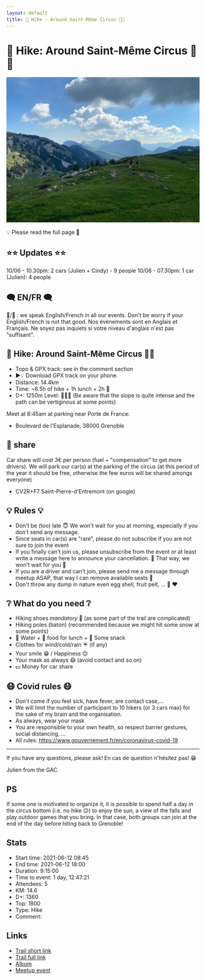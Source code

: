 ```yaml
---
layout: default
title: 🥾 Hike - Around Saint-Même Circus 🎪🌲
---
```


# 🥾 Hike: Around Saint-Même Circus 🎪🌲

![2021-06-12](../img/orig/2021-06-12.jpg)

💡 Please read the full page 💜

##  ⭐⭐ Updates ⭐⭐ 
10/06 - 10.30pm: 2 cars (Julien + Cindy) - 9 people
10/06 - 07.30pm: 1 car (Julien): 4 people

##  🗨️ EN/FR 🗨️ 
🦅/🐓 : we speak English/French in all our events. Don't be worry if your English/French is not that good. Nos évènements sont en Anglais et Français. Ne soyez pas inquiets si votre niveau d'anglais n'est pas "suffisant".

##  🥾 Hike: Around Saint-Même Circus 🎪🌲 
* Topo & GPX track: see in the comment section
* ▶💡 Download GPX track on your phone.
* Distance: 14.4km
* Time: ~6.5h of hike + 1h lunch + 2h 🚗
* D+: 1250m
Level: 💪💪💪 (Be aware that the slope is quite intense and the path can be vertiginous at some points)

Meet at 8:45am at parking near Porte de France:
- Boulevard de l'Esplanade, 38000 Grenoble

##  🚗 share 
Car share will cost 3€ per person (fuel + "compensation" to get more drivers).
We will park our car(s) at the parking of the circus (at this period of the year it should be free, otherwise the few euros will be shared amongs everyone)
- CV2R+F7 Saint-Pierre-d'Entremont (on google)

##  💡 Rules 💡 
- Don't be (too) late 😇 We won't wait for you at morning, especially if you don't send any message.
- Since seats in car(s) are "rare", please do not subscribe if you are not sure to join the event
- If you finally can't join us, please unsubscribe from the event or at least write a message here to announce your cancellation. 💜 That way, we won't wait for you 💜
- If you are a driver and can't join, please send me a message through meetup ASAP, that way I can remove available seats 🚗
- Don't throw any dump in nature even egg shell, fruit pelt, ... 🌳 ❤️

##  ❔ What do you need ❔ 
- Hiking shoes *mandatory* 🥾 (as some part of the trail are complicated)
- Hiking poles (baton) (recommended because we might hit some snow at some points)
- 🧃 Water + 🥕 food for lunch + 🍫 Some snack
- Clothes for wind/cold/rain ☔ (if any)
- Your smile 😁 / Happiness 😊
- Your mask as always 😷 (avoid contact and so on)
- 💵 Money for car share

##  😷 Covid rules 😷 
- Don't come if you feel sick, have fever, are contact case,...
- We will limit the number of participant to 10 hikers (or 3 cars max) for the sake of my brain and the organisation.
- As always, wear your mask
- You are responsible to your own health, so respect barrier gestures, social distancing, ...
- All rules: https://www.gouvernement.fr/en/coronavirus-covid-19

-----------------------
If you have any questions, please ask! En cas de question n'hésitez pas! 😁

Julien from the GAC.

## PS
If some one is motivated to organize it, it is possible to spend half a day in the circus bottom (i.e. no hike 😉) to enjoy the sun, a view of the falls and play outdoor games that you bring. In that case, both groups can join at the end of the day before hiting back to Grenoble!

## Stats

- Start time: 2021-06-12 08:45
- End time: 2021-06-12 18:00
- Duration: 9:15:00
- Time to event: 1 day, 12:47:21
- Attendees: 5
- KM: 14.6
- D+: 1360
- Top: 1800
- Type: Hike
- Comment: 

## Links

- [Trail short link](https://s.42l.fr/mGKnsVGZ)
- [Trail full link]()
- [Album](https://binnette.github.io/GacImg2021/2021-06-12-🥾-Hike-Around-Saint-Meme-Circus-🎪🌲.html)
- [Meetup event](https://www.meetup.com/grenoble-adventure-club-english-french/events/278751351/)
